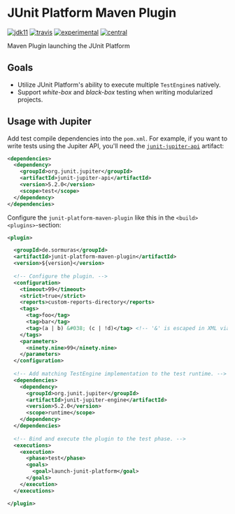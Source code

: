 # JUnit Platform Maven Plugin
 
[![jdk11](https://img.shields.io/badge/jdk-11-blue.svg)](http://jdk.java.net/11/)
[![travis](https://travis-ci.com/sormuras/junit-platform-maven-plugin.svg?branch=master)](https://travis-ci.com/sormuras/junit-platform-maven-plugin)
[![experimental](https://img.shields.io/badge/api-experimental-yellow.svg)](https://javadoc.io/doc/de.sormuras/junit-platform-maven-plugin)
[![central](https://img.shields.io/maven-central/v/de.sormuras/junit-platform-maven-plugin.svg)](https://search.maven.org/artifact/de.sormuras/junit-platform-maven-plugin)

Maven Plugin launching the JUnit Platform

## Goals

* Utilize JUnit Platform's ability to execute multiple `TestEngine`s natively.
* Support _white-box_ and _black-box_ testing when writing modularized projects.

## Usage with Jupiter

Add test compile dependencies into the `pom.xml`.
For example, if you want to write tests using the Jupiter API, you'll need the [`junit-jupiter-api`](https://junit.org/junit5/docs/current/user-guide/#writing-tests) artifact:

```xml
<dependencies>
  <dependency>
    <groupId>org.junit.jupiter</groupId>
    <artifactId>junit-jupiter-api</artifactId>
    <version>5.2.0</version>
    <scope>test</scope>
  </dependency>
</dependencies>
```

Configure the `junit-platform-maven-plugin` like this in the `<build><plugins>`-section:

```xml
<plugin>

  <groupId>de.sormuras</groupId>
  <artifactId>junit-platform-maven-plugin</artifactId>
  <version>${version}</version>
  
  <!-- Configure the plugin. -->
  <configuration>
    <timeout>99</timeout>
    <strict>true</strict>
    <reports>custom-reports-directory</reports>
    <tags>
      <tag>foo</tag>
      <tag>bar</tag>
      <tag>(a | b) &#038; (c | !d)</tag> <!-- '&' is escaped in XML via &#038; -->
    </tags>
    <parameters>
      <ninety.nine>99</ninety.nine>
    </parameters>
  </configuration>
  
  <!-- Add matching TestEngine implementation to the test runtime. -->
  <dependencies>
    <dependency>
      <groupId>org.junit.jupiter</groupId>
      <artifactId>junit-jupiter-engine</artifactId>
      <version>5.2.0</version>
      <scope>runtime</scope>
    </dependency>
  </dependencies>
  
  <!-- Bind and execute the plugin to the test phase. -->
  <executions>
    <execution>
      <phase>test</phase>
      <goals>
        <goal>launch-junit-platform</goal>
      </goals>
    </execution>
  </executions>

</plugin>
```
